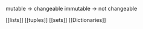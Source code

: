mutable -> changeable 
immutable -> not changeable 


[[lists]]
[[tuples]]
[[sets]]
[[Dictionaries]]

